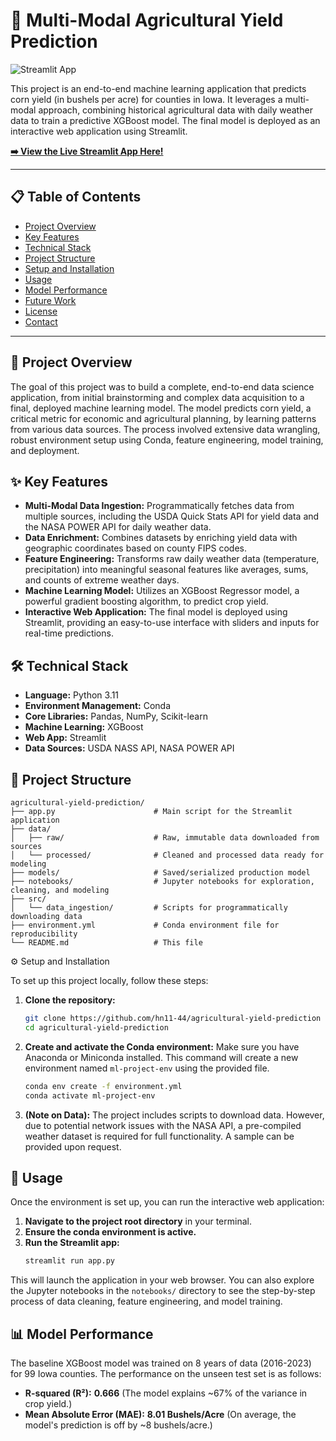 # 🌽 Multi-Modal Agricultural Yield Prediction

![Streamlit App](https://static.streamlit.io/badges/streamlit_badge_black_white.svg)

This project is an end-to-end machine learning application that predicts corn yield (in bushels per acre) for counties in Iowa. It leverages a multi-modal approach, combining historical agricultural data with daily weather data to train a predictive XGBoost model. The final model is deployed as an interactive web application using Streamlit.

**[➡️ View the Live Streamlit App Here!](iowa-corn-prediction.streamlit.app)**

---

## 📋 Table of Contents
- [Project Overview](#-project-overview)
- [Key Features](#-key-features)
- [Technical Stack](#-technical-stack)
- [Project Structure](#-project-structure)
- [Setup and Installation](#-setup-and-installation)
- [Usage](#-usage)
- [Model Performance](#-model-performance)
- [Future Work](#-future-work)
- [License](#-license)
- [Contact](#-contact)

---

## 📖 Project Overview

The goal of this project was to build a complete, end-to-end data science application, from initial brainstorming and complex data acquisition to a final, deployed machine learning model. The model predicts corn yield, a critical metric for economic and agricultural planning, by learning patterns from various data sources. The process involved extensive data wrangling, robust environment setup using Conda, feature engineering, model training, and deployment.

## ✨ Key Features

- **Multi-Modal Data Ingestion:** Programmatically fetches data from multiple sources, including the USDA Quick Stats API for yield data and the NASA POWER API for daily weather data.
- **Data Enrichment:** Combines datasets by enriching yield data with geographic coordinates based on county FIPS codes.
- **Feature Engineering:** Transforms raw daily weather data (temperature, precipitation) into meaningful seasonal features like averages, sums, and counts of extreme weather days.
- **Machine Learning Model:** Utilizes an XGBoost Regressor model, a powerful gradient boosting algorithm, to predict crop yield.
- **Interactive Web Application:** The final model is deployed using Streamlit, providing an easy-to-use interface with sliders and inputs for real-time predictions.

## 🛠️ Technical Stack

- **Language:** Python 3.11
- **Environment Management:** Conda
- **Core Libraries:** Pandas, NumPy, Scikit-learn
- **Machine Learning:** XGBoost
- **Web App:** Streamlit
- **Data Sources:** USDA NASS API, NASA POWER API

## 📁 Project Structure

```
agricultural-yield-prediction/
├── app.py                      # Main script for the Streamlit application
├── data/
│   ├── raw/                    # Raw, immutable data downloaded from sources
│   └── processed/              # Cleaned and processed data ready for modeling
├── models/                     # Saved/serialized production model
├── notebooks/                  # Jupyter notebooks for exploration, cleaning, and modeling
├── src/
│   └── data_ingestion/         # Scripts for programmatically downloading data
├── environment.yml             # Conda environment file for reproducibility
└── README.md                   # This file
```

 ⚙️ Setup and Installation

To set up this project locally, follow these steps:

1.  **Clone the repository:**
    ```bash
    git clone https://github.com/hn11-44/agricultural-yield-prediction
    cd agricultural-yield-prediction
    ```

2.  **Create and activate the Conda environment:** Make sure you have Anaconda or Miniconda installed. This command will create a new environment named `ml-project-env` using the provided file.
    ```bash
    conda env create -f environment.yml
    conda activate ml-project-env
    ```

3.  **(Note on Data):** The project includes scripts to download data. However, due to potential network issues with the NASA API, a pre-compiled weather dataset is required for full functionality. A sample can be provided upon request.

## 🚀 Usage

Once the environment is set up, you can run the interactive web application:

1.  **Navigate to the project root directory** in your terminal.
2.  **Ensure the conda environment is active.**
3.  **Run the Streamlit app:**
    ```bash
    streamlit run app.py
    ```
This will launch the application in your web browser. You can also explore the Jupyter notebooks in the `notebooks/` directory to see the step-by-step process of data cleaning, feature engineering, and model training.

## 📊 Model Performance

The baseline XGBoost model was trained on 8 years of data (2016-2023) for 99 Iowa counties. The performance on the unseen test set is as follows:

- **R-squared (R²):** **0.666** (The model explains ~67% of the variance in crop yield.)
- **Mean Absolute Error (MAE):** **8.01 Bushels/Acre** (On average, the model's prediction is off by ~8 bushels/acre.)
